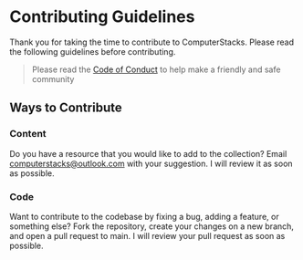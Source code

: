 # Contributing Guidelines
Thank you for taking the time to contribute to ComputerStacks. Please read the following guidelines before contributing.

> Please read the [Code of Conduct](https://github.com/Poly-Pixel/computerstacks/blob/main/CODE_OF_CONDUCT.md) to help make a friendly and safe community

## Ways to Contribute
### Content
Do you have a resource that you would like to add to the collection? Email computerstacks@outlook.com with your suggestion. I will review it as soon as possible.

### Code
Want to contribute to the codebase by fixing a bug, adding a feature, or something else? Fork the repository, create your changes on a new branch, and open a pull request to main.
I will review your pull request as soon as possible.
